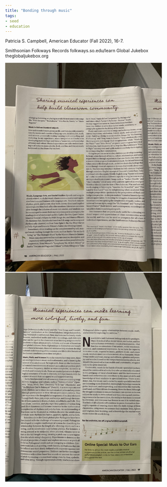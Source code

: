 ```yaml
---
title: "Bonding through music"
tags: 
- seed
- education
---
```


Patricia S. Campbell, American Educator (Fall 2022), 16-7. 

Smithsonian Folkways Records folkways.so.edu/learn
Global Jukebox theglobaljukebox.org

![image 1](notes/images/Page-1-Bonding-through-music.jpg)
![image 2](notes/images/Page-2-Bonding-through-music.jpg)